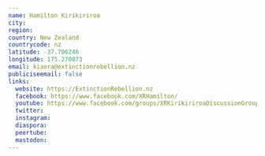 ```yaml
---
name: Hamilton Kirikiriroa
city:
region:
country: New Zealand
countrycode: nz
latitude: -37.786246
longitude: 175.270073
email: kiaora@extinctionrebellion.nz
publiciseemail: false
links:
  website: https://ExtinctionRebellion.nz
  facebook: https://www.facebook.com/XRHamilton/
  youtube: https://www.facebook.com/groups/XRKirikiriroaDiscussionGroup/
  twitter:
  instagram:
  diaspora:
  peertube:
  mastodon:
---
```

